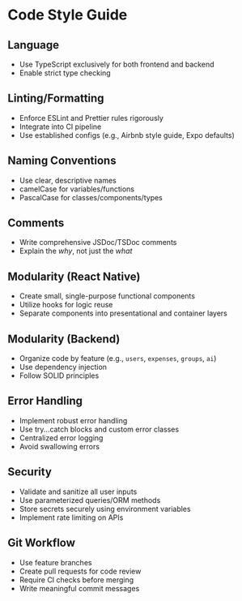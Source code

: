 # Code Style Guide

## Language
- Use TypeScript exclusively for both frontend and backend
- Enable strict type checking

## Linting/Formatting
- Enforce ESLint and Prettier rules rigorously
- Integrate into CI pipeline
- Use established configs (e.g., Airbnb style guide, Expo defaults)

## Naming Conventions
- Use clear, descriptive names
- camelCase for variables/functions
- PascalCase for classes/components/types

## Comments
- Write comprehensive JSDoc/TSDoc comments
- Explain the _why_, not just the _what_

## Modularity (React Native)
- Create small, single-purpose functional components
- Utilize hooks for logic reuse
- Separate components into presentational and container layers

## Modularity (Backend)
- Organize code by feature (e.g., `users`, `expenses`, `groups`, `ai`)
- Use dependency injection
- Follow SOLID principles

## Error Handling
- Implement robust error handling
- Use try...catch blocks and custom error classes
- Centralized error logging
- Avoid swallowing errors

## Security
- Validate and sanitize all user inputs
- Use parameterized queries/ORM methods
- Store secrets securely using environment variables
- Implement rate limiting on APIs

## Git Workflow
- Use feature branches
- Create pull requests for code review
- Require CI checks before merging
- Write meaningful commit messages